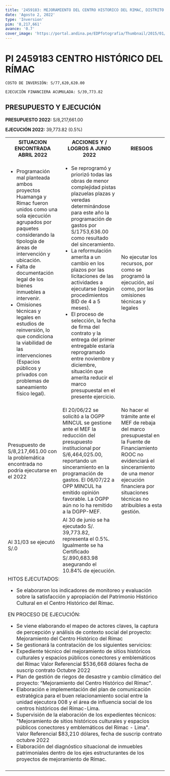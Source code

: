 ```yaml
---
title: '2459183: MEJORAMIENTO DEL CENTRO HISTORICO DEL RIMAC, DISTRITO DE RIMAC - PROVINCIA DE LIMA - DEPARTAMENTO DE LIMA'
date: 'Agosto 2, 2022'
type: 'Inversion'
pim: '8,217,661'
avance: '0.7'
cover_image: 'https://portal.andina.pe/EDPfotografia/Thumbnail/2015/01/24/000278815W.jpg'
---
```

# PI 2459183 CENTRO HISTÓRICO DEL RÍMAC

`COSTO DE INVERSIÓN: S/77,620,620.00`

`EJECUCIÓN FINANCIERA ACUMULADA: S/39,773.82`

## PRESUPUESTO Y EJECUCIÓN

**PRESUPUESTO 2022:** S/8,217,661.00

**EJECUCIÓN 2022:** 39,773.82 (0.5%)

<table>

<tr>
<th>SITUACION ENCONTRADA ABRIL 2022
</th>
<th>ACCIONES Y / LOGROS A JUNIO 2022</th>
<th>RIESGOS</th>
</tr>

<tr>
<td>

* Programación mal planteada ambos proyectos Huamanga y Rimac fueron unidos como una sola ejecución agrupados por paquetes considerando la tipología de áreas de intervención y ubicación.
* Falta de documentación legal de los bienes inmuebles a intervenir.
* Omisiones técnicas y legales en estudios de reinversión, lo que condiciona la viabilidad de las intervenciones (Espacios públicos y privados con problemas de saneamiento físico legal).

</td>
<td>

* Se reprogramó y priorizó todas las obras de menor complejidad pistas plazuelas plazas y veredas determinándose para este año la programación de gastos por S/1753,636.00 como resultado del sinceramiento.  
* La reformulación amerita a un cambio en los plazos por las licitaciones de las actividades a ejecutarse (según procedimientos BID de 4 a 5 meses).
* El proceso de selección, la fecha de firma del contrato y la entrega del primer entregable estaría reprogramado entre noviembre y diciembre, situación que amerita reducir el marco presupuestal en el presente ejercicio.

</td>
<td>No ejecutar los recursos, por como se programó la ejecución, así como, por las omisiones técnicas y legales </td>
</tr>

<tr>
<td>Presupuesto de S/8,217,661.00 con la problemática encontrada no podría ejecutarse en el 2022 </td>
<td>El 20/06/22 se solicitó a la OGPP MINCUL se gestione ante el MEF la reducción del presupuesto institucional por S/6,464,025.00, reportando un sinceramiento en la programación de gastos. El 06/07/22 a OPP MINCUL ha emitido opinión favorable. La OGPP aún no lo ha remitido a la DGPP-MEF.</td>
<td>No hacer el trámite ante el MEF de rebaja del marco presupuestal en la Fuente de Financiamiento ROOC no evidenciará el sinceramiento de una menor ejecución financiera por situaciones técnicas no atribuibles a esta gestión.</td>
</tr>

<tr>
<td>Al 31/03 se ejecutó S/.0 </td>
<td>Al 30 de junio se ha ejecutado S/. 39,773.82, representa el 0.5%. Igualmente se ha Certificado S/.890,683.98 asegurando el 10.84% de ejecución.</td>
<td></td>
</tr>

<tr>
<td colspan="3">
HITOS EJECUTADOS:

* Se elaboraron los indicadores de monitoreo y evaluación sobre la satisfacción y apropiación del Patrimonio Histórico Cultural en el Centro Histórico del Rímac.

EN PROCESO DE EJECUCIÓN: 

* Se viene elaborando el mapeo de actores claves, la captura de percepción y análisis de contexto social del proyecto: Mejoramiento del Centro Histórico del Rímac
* Se gestionará la contratación de los siguientes servicios:
 * Expediente técnico del mejoramiento de sitios históricos culturales y espacios públicos conectores y emblemáticos del Rímac Valor Referencial $536,668 dólares fecha de suscrip contrato Octubre 2022
 * Plan de gestión de riegos de desastre y cambio climático del proyecto: “Mejoramiento del Centro Histórico del Rímac”.
 * Elaboración e implementación del plan de comunicación estratégica para el buen relacionamiento social entre la unidad ejecutora 008 y el área de influencia social de los centros históricos del Rímac-Lima.
 * Supervisión de la elaboración de los expedientes técnicos: "Mejoramiento de sitios históricos culturales y espacios públicos conectores y emblemáticos del Rímac - Lima".  Valor Referencial $83,210 dólares, fecha de suscrip contrato octubre 2022
 * Elaboración del diagnóstico situacional de inmuebles patrimoniales dentro de los ejes estructurantes de los proyectos de mejoramiento de Rímac.
</td>
</tr>

<tr>
<td></td>
<td></td>
<td></td>
</tr>

</table>